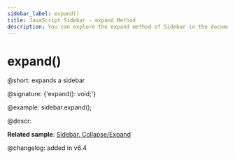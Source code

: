 ```yaml
---
sidebar_label: expand()
title: JavaScript Sidebar - expand Method 
description: You can explore the expand method of Sidebar in the documentation of the DHTMLX JavaScript UI library. Browse developer guides and API reference, try out code examples and live demos, and download a free 30-day evaluation version of DHTMLX Suite 7.
---
```


# expand()

@short: expands a sidebar

@signature: {'expand(): void;'}

@example:
sidebar.expand();

@descr:

**Related sample**: [Sidebar. Collapse/Expand](https://snippet.dhtmlx.com/ydlltdq6)

@changelog: added in v6.4

[comment]: # (@related: sidebar/work_with_sidebar.md#expanding-and-collapsing-sidebar)
